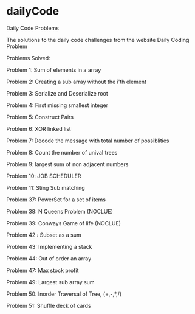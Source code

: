 # dailyCode
Daily Code Problems


The solutions to the daily code challenges from the website Daily Coding Problem


Problems Solved: 


Problem 1: Sum of elements in a array

Problem 2: Creating a sub array without the i'th element

Problem 3: Serialize and Deserialize root

Problem 4: First missing smallest integer

Problem 5: Construct Pairs

Problem 6: XOR linked list

Problem 7: Decode  the message with total number of possiblities

Problem 8: Count the number of unival trees

Problem 9: largest sum of non adjacent numbers

Problem 10: JOB SCHEDULER 

Problem 11: Sting Sub matching

Problem 37: PowerSet for a set of items 

Problem 38: N Queens Problem (NOCLUE) 

Problem 39: Conways Game of life (NOCLUE) 

Problem 42 : Subset as a sum

Problem 43: Implementing a stack

Problem 44: Out of order an array

Problem 47: Max stock profit

Problem 49: Largest sub array sum

Problem 50: Inorder Traversal of Tree, (+,-,*,/)

Problem 51: Shuffle deck of cards